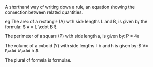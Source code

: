 A shorthand way of writing down a rule, an equation showing the
connection between related quantities.

eg The area of a rectangle (A) with side lengths L and B, is given by
the formula: $ A = L \cdot B $.

The perimeter of a square (P) with side length a, is given by: P = 4a

The volume of a cuboid (V) with side lengths l, b and h is given by:
$ V= l\cdot b\cdot h $.

The plural of formula is formulae.
